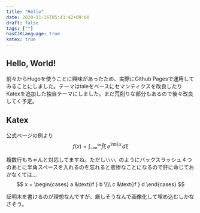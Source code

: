 ```yaml
---
title: "Hello"
date: 2020-11-16T05:43:42+09:00
draft: false
tags: [""]
hasCJKLanguage: true
katex: true
---
```


## Hello, World!
前々からHugoを使うことに興味があったため、実際にGithub Pagesで運用してみることにしました。テーマはtaleをベースにセマンティクスを改良したりKatexを追加した独自テーマにしました。まだ荒削りな部分もあるので後々改良してく予定。 <!--more-->

## Katex
公式ページの例より
$$
f(x) = \int_{-\infty}^\infty
    \hat f \xi\,e^{2 \pi i \xi x}
    \,d\xi
$$

複数行もちゃんと対応してますね。ただし`\\\\ `のようにバックスラッシュ４つのあとに半角スペースを入れるのを忘れると悲惨なことになるので肝に命じておかなくては…
$$
x = \begin{cases}
   a &\text{if } b \\\\ 
   c &\text{if } d
\end{cases}
$$

証明木を書けるのが理想なんですが、厳しそうなんで画像化して埋め込むしかなさそう。
